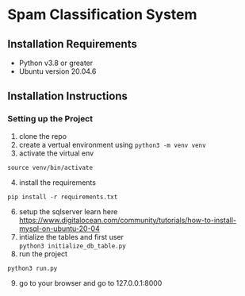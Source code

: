 #  Spam Classification System

## Installation Requirements
- Python v3.8 or greater
- Ubuntu version 20.04.6

## Installation Instructions

### Setting up the Project
  1. clone the repo
  2. create a vertual environment using 
    ```
    python3 -m venv venv
    ```
  3. activate the virtual env 
  ```
  source venv/bin/activate
  ```
  4. install the requirements 
  ```
  pip install -r requirements.txt
  ```
  6. setup the sqlserver learn here https://www.digitalocean.com/community/tutorials/how-to-install-mysql-on-ubuntu-20-04
  7. intialize the tables and first user  
    ```
    python3 initialize_db_table.py
    ```
  8. run the project
  ```
  python3 run.py
  ```
  9. go to your browser and go to 127.0.0.1:8000
  
